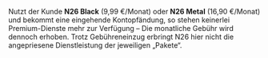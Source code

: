 Nutzt der Kunde **N26 Black** (9,99 €/Monat) oder **N26 Metal** (16,90 €/Monat) und bekommt eine 
eingehende Kontopfändung, so stehen keinerlei Premium-Dienste mehr zur Verfügung – Die 
monatliche Gebühr wird dennoch erhoben. Trotz Gebühreneinzug erbringt N26 hier nicht die 
angepriesene Dienstleistung der jeweiligen „Pakete“.
